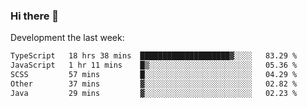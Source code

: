 ### Hi there 👋

Development the last week:
<!--START_SECTION:waka-->

```txt
TypeScript   18 hrs 38 mins  ████████████████████▓░░░░   83.29 %
JavaScript   1 hr 11 mins    █▒░░░░░░░░░░░░░░░░░░░░░░░   05.36 %
SCSS         57 mins         █░░░░░░░░░░░░░░░░░░░░░░░░   04.29 %
Other        37 mins         ▓░░░░░░░░░░░░░░░░░░░░░░░░   02.82 %
Java         29 mins         ▓░░░░░░░░░░░░░░░░░░░░░░░░   02.23 %
```

<!--END_SECTION:waka-->

<!--
**JASONPANGGO/jasonpanggo** is a ✨ _special_ ✨ repository because its `README.md` (this file) appears on your GitHub profile.

Here are some ideas to get you started:

- 🔭 I’m currently working on ...
- 🌱 I’m currently learning ...
- 👯 I’m looking to collaborate on ...
- 🤔 I’m looking for help with ...
- 💬 Ask me about ...
- 📫 How to reach me: ...
- 😄 Pronouns: ...
- ⚡ Fun fact: ...
-->
